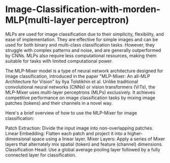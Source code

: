 # Image-Classification-with-morden-MLP(multi-layer perceptron)

MLPs are used for image classification due to their simplicity, flexibility, and ease of implementation. They are effective for simple images and can be used for both binary and multi-class classification tasks. However, they struggle with complex patterns and noise, and are generally outperformed by CNNs. MLPs also require less computational resources, making them suitable for tasks with limited computational power.



The MLP-Mixer model is a type of neural network architecture designed for image classification, introduced in the paper "MLP-Mixer: An all-MLP Architecture for Vision" by Ilya Tolstikhin et al. Unlike traditional convolutional neural networks (CNNs) or vision transformers (ViTs), the MLP-Mixer uses multi-layer perceptrons (MLPs) exclusively. It achieves competitive performance on image classification tasks by mixing image patches (tokens) and their channels in a novel way.

Here's a brief overview of how to use the MLP-Mixer for image classification:

Patch Extraction: Divide the input image into non-overlapping patches.
Linear Embedding: Flatten each patch and project it into a higher-dimensional space using a linear layer.
Mixer Layers: Apply a series of Mixer layers that alternately mix spatial (token) and feature (channel) dimensions.
Classification Head: Use a global average pooling layer followed by a fully connected layer for classification.
